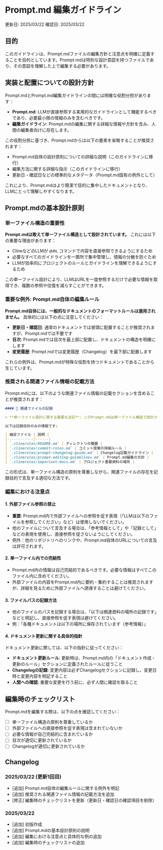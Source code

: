 # Prompt.md 編集ガイドライン

更新日: 2025/03/22
確認日: 2025/03/22

## 目的

このガイドラインは、Prompt.mdファイルの編集方針と注意点を明確に定義することを目的としています。Prompt.mdは特別な設計意図を持つファイルであり、その意図を理解した上で編集する必要があります。

## 実装と配置についての設計方針

Prompt.mdとPrompt.md編集ガイドラインの間には明確な役割分担があります：

- **Prompt.md**: LLMが直接参照する実用的なガイドラインとして機能するべきであり、必要最小限の情報のみを含むべきです。
- **編集ガイドライン**: Prompt.mdの編集に関する詳細な情報や方針を含み、人間の編集者向けに存在します。

この役割分担に基づき、Prompt.mdからは以下の要素を省略することが推奨されます：
- Prompt.md自体の設計原則についての詳細な説明（このガイドラインに移行）
- 編集方法に関する詳細な指示（このガイドラインに移行）
- 更新日・確認日などの標準的なメタデータ（Prompt.md固有の例外として）

これにより、Prompt.mdはより簡潔で目的に集中したドキュメントとなり、LLMにとって理解しやすくなります。

## Prompt.mdの基本設計原則

### 単一ファイル構造の重要性

**Prompt.mdは敢えて単一ファイル構造として設計されています。** これには以下の重要な理由があります：

- ClineなどのLLMが `@URL` コマンドで内容を直接参照できるようにするため
- 必要なすべてのガイドラインを一箇所で集中管理し、情報の分散を防ぐため
- LLMが効率的にプロジェクトのルールとガイドラインを理解できるようにするため

この単一ファイル設計により、LLMはURLを一度参照するだけで必要な情報を取得でき、複数の参照や往復を減らすことができます。

### 重要な例外: Prompt.md自体の編集ルール

**Prompt.md自体には、一般的なドキュメントのフォーマットルールは適用されません。** 具体的には以下の点に注意してください：

- **更新日・確認日**: 通常のドキュメントでは冒頭に配置することが推奨されますが、Prompt.mdでは不要です
- **目次**: Prompt.mdでは目次を最上部に配置し、ドキュメントの構造を明確にします
- **変更履歴**: Prompt.mdでは変更履歴（Changelog）を最下部に配置します

これらの例外は、Prompt.mdが特殊な役割を持つドキュメントであることから生じています。

### 推奨される関連ファイル情報の記載方法

Prompt.mdには、以下のような関連ファイル情報の記載セクションを含めることが推奨されます：

```markdown
#### 📖 関連ファイルの記録

> **単一ファイル設計に関する重要な注記**: このPrompt.mdは単一ファイル構造で設計されています。必要な情報はすべてこのファイル内に含まれており、外部参照は推奨されません。

以下は記録目的のみの情報です:

| 補足ファイル | 説明 |
|------------|------|
| `.clinerules/README.md` | ディレクトリの概要 |
| `.clinerules/commit-rules.md` | コミット提案の詳細ルール |
| `.clinerules/prompt-changelog-guide.md` | Changelog記載ガイドライン |
| `.clinerules/prompt-editing-guidelines.md` | Prompt.md編集の方針 |
| `.clinerules/important-docs.md` | プロジェクト重要資料の場所 |
```

この形式は、単一ファイル構造の原則を尊重しながら、関連ファイルの存在を記録目的で言及する適切な方法です。

### 編集における注意点

#### 1. 外部ファイル参照の禁止

- **重要**: Prompt.md内で外部ファイルへの参照を促す表現（「LLMは以下のファイルを参照してください」など）は使用しないでください。
- 他のファイルについて言及する場合は、「参考情報として」や「記録として」などの表現を使用し、直接参照を促さないようにしてください。
- 例外：他のリポジトリへのリンクや、Prompt.md自体のURLについての言及は許可されます。

#### 2. 単一ファイル内での完結性

- Prompt.md内の情報は自己完結的であるべきです。必要な情報はすべてこのファイル内に含めてください。
- 外部ファイルの内容をPrompt.md内に要約・集約することは推奨されますが、詳細を見るために外部ファイルへ誘導することは避けてください。

#### 3. ファイルパスの記録方法

- 他のファイルのパスを記録する場合は、「以下は関連資料の場所の記録です」などと明記し、直接参照を促す表現は避けてください。
- 例：「各種ドキュメントは以下の場所に保存されています（参考情報）」

#### 4. ドキュメント更新に関する具体的指針

ドキュメント更新に際しては、以下の指針に従ってください：

- **ドキュメント更新ルール**: 更新時は、Prompt.md内の「ドキュメント作成・更新のルール」セクションに定義されたルールに従うこと
- **Changelogの記録**: 変更内容は必ずChangelogセクションに記録し、変更日時と変更内容を明記すること
- **人間への確認**: 重要な変更を行う前に、必ず人間に確認を取ること

## 編集時のチェックリスト

Prompt.mdを編集する際は、以下の点を確認してください：

- [ ] 単一ファイル構造の原則を尊重しているか
- [ ] 外部ファイルへの直接参照を促す表現は含まれていないか
- [ ] 必要な情報が自己完結的に含まれているか
- [ ] 目次が適切に更新されているか
- [ ] Changelogが適切に更新されているか

## Changelog

### 2025/03/22 (更新1回目)
- [追加] Prompt.md自体の編集ルールに関する例外を明記
- [追加] 推奨される関連ファイル情報の記載方法を追加
- [修正] 編集時のチェックリストを更新（更新日・確認日の確認項目を削除）

### 2025/03/22
- [追加] 初版作成
- [追加] Prompt.mdの基本設計原則の説明
- [追加] 編集における注意点と具体的な例の追加
- [追加] 編集時のチェックリストの追加